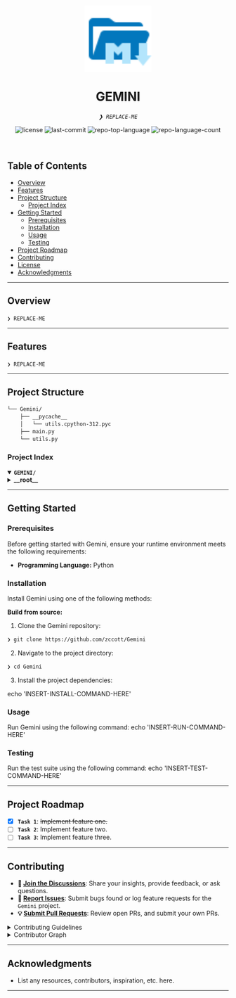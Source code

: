 <p align="center">
    <img src="https://raw.githubusercontent.com/PKief/vscode-material-icon-theme/ec559a9f6bfd399b82bb44393651661b08aaf7ba/icons/folder-markdown-open.svg" align="center" width="30%">
</p>
<p align="center"><h1 align="center">GEMINI</h1></p>
<p align="center">
	<em><code>❯ REPLACE-ME</code></em>
</p>
<p align="center">
	<img src="https://img.shields.io/github/license/zccott/Gemini?style=default&logo=opensourceinitiative&logoColor=white&color=0080ff" alt="license">
	<img src="https://img.shields.io/github/last-commit/zccott/Gemini?style=default&logo=git&logoColor=white&color=0080ff" alt="last-commit">
	<img src="https://img.shields.io/github/languages/top/zccott/Gemini?style=default&color=0080ff" alt="repo-top-language">
	<img src="https://img.shields.io/github/languages/count/zccott/Gemini?style=default&color=0080ff" alt="repo-language-count">
</p>
<p align="center"><!-- default option, no dependency badges. -->
</p>
<p align="center">
	<!-- default option, no dependency badges. -->
</p>
<br>

##  Table of Contents

- [ Overview](#-overview)
- [ Features](#-features)
- [ Project Structure](#-project-structure)
  - [ Project Index](#-project-index)
- [ Getting Started](#-getting-started)
  - [ Prerequisites](#-prerequisites)
  - [ Installation](#-installation)
  - [ Usage](#-usage)
  - [ Testing](#-testing)
- [ Project Roadmap](#-project-roadmap)
- [ Contributing](#-contributing)
- [ License](#-license)
- [ Acknowledgments](#-acknowledgments)

---

##  Overview

<code>❯ REPLACE-ME</code>

---

##  Features

<code>❯ REPLACE-ME</code>

---

##  Project Structure

```sh
└── Gemini/
    ├── __pycache__
    │   └── utils.cpython-312.pyc
    ├── main.py
    └── utils.py
```


###  Project Index
<details open>
	<summary><b><code>GEMINI/</code></b></summary>
	<details> <!-- __root__ Submodule -->
		<summary><b>__root__</b></summary>
		<blockquote>
			<table>
			<tr>
				<td><b><a href='https://github.com/zccott/Gemini/blob/master/utils.py'>utils.py</a></b></td>
				<td><code>❯ REPLACE-ME</code></td>
			</tr>
			<tr>
				<td><b><a href='https://github.com/zccott/Gemini/blob/master/main.py'>main.py</a></b></td>
				<td><code>❯ REPLACE-ME</code></td>
			</tr>
			</table>
		</blockquote>
	</details>
</details>

---
##  Getting Started

###  Prerequisites

Before getting started with Gemini, ensure your runtime environment meets the following requirements:

- **Programming Language:** Python


###  Installation

Install Gemini using one of the following methods:

**Build from source:**

1. Clone the Gemini repository:
```sh
❯ git clone https://github.com/zccott/Gemini
```

2. Navigate to the project directory:
```sh
❯ cd Gemini
```

3. Install the project dependencies:

echo 'INSERT-INSTALL-COMMAND-HERE'



###  Usage
Run Gemini using the following command:
echo 'INSERT-RUN-COMMAND-HERE'

###  Testing
Run the test suite using the following command:
echo 'INSERT-TEST-COMMAND-HERE'

---
##  Project Roadmap

- [X] **`Task 1`**: <strike>Implement feature one.</strike>
- [ ] **`Task 2`**: Implement feature two.
- [ ] **`Task 3`**: Implement feature three.

---

##  Contributing

- **💬 [Join the Discussions](https://github.com/zccott/Gemini/discussions)**: Share your insights, provide feedback, or ask questions.
- **🐛 [Report Issues](https://github.com/zccott/Gemini/issues)**: Submit bugs found or log feature requests for the `Gemini` project.
- **💡 [Submit Pull Requests](https://github.com/zccott/Gemini/blob/main/CONTRIBUTING.md)**: Review open PRs, and submit your own PRs.

<details closed>
<summary>Contributing Guidelines</summary>

1. **Fork the Repository**: Start by forking the project repository to your github account.
2. **Clone Locally**: Clone the forked repository to your local machine using a git client.
   ```sh
   git clone https://github.com/zccott/Gemini
   ```
3. **Create a New Branch**: Always work on a new branch, giving it a descriptive name.
   ```sh
   git checkout -b new-feature-x
   ```
4. **Make Your Changes**: Develop and test your changes locally.
5. **Commit Your Changes**: Commit with a clear message describing your updates.
   ```sh
   git commit -m 'Implemented new feature x.'
   ```
6. **Push to github**: Push the changes to your forked repository.
   ```sh
   git push origin new-feature-x
   ```
7. **Submit a Pull Request**: Create a PR against the original project repository. Clearly describe the changes and their motivations.
8. **Review**: Once your PR is reviewed and approved, it will be merged into the main branch. Congratulations on your contribution!
</details>

<details closed>
<summary>Contributor Graph</summary>
<br>
<p align="left">
   <a href="https://github.com{/zccott/Gemini/}graphs/contributors">
      <img src="https://contrib.rocks/image?repo=zccott/Gemini">
   </a>
</p>
</details>

---


##  Acknowledgments

- List any resources, contributors, inspiration, etc. here.

---

